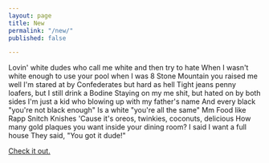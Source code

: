 ```yaml
---
layout: page
title: New
permalink: "/new/"
published: false

---
```

Lovin' white dudes who call me white and then try to hate
When I wasn't white enough to use your pool when I was 8
Stone Mountain you raised me well
I'm stared at by Confederates but hard as hell
Tight jeans penny loafers, but I still drink a Bodine
Staying on my me shit, but hated on by both sides
I'm just a kid who blowing up with my father's name
And every black "you're not black enough"
Is a white "you're all the same"
Mm Food like Rapp Snitch Knishes
'Cause it's oreos, twinkies, coconuts, delicious
How many gold plaques you want inside your dining room?
I said I want a full house
They said, "You got it dude!"

<a href="../about/">Check it out.</a>